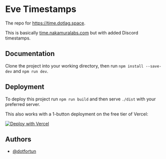 # Eve Timestamps

The repo for https://time.dotlag.space.

This is basically [time.nakamuralabs.com](https://time.nakamura-labs.com/) but with added Discord timestamps.

## Documentation

Clone the project into your working directory, then run `npm install --save-dev` and `npm run dev`.

## Deployment

To deploy this project run `npm run build` and then serve `./dist` with your preferred server.

This also works with a 1-button deployment on the free tier of Vercel:

[![Deploy with Vercel](https://vercel.com/button)](https://vercel.com/new/clone?repository-url=https%3A%2F%2Fgithub.com%2Fdotfortun%2Feve-timestamps)


## Authors

- [@dotfortun](https://www.github.com/dotfortun)
